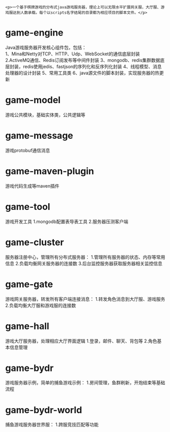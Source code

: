 	<p>一个基于棋牌游戏的分布式java游戏服务器，理论上可以无限水平扩展网关服，大厅服、游戏服达到人数承载。每个以scripts名字结尾的目录都为相应项目的脚本文件。</p>

# game-engine
Java游戏服务器开发核心组件包，包括：<br>
1、Mina和Netty对TCP、HTTP、Udp、WebSocket的通信底层封装<br>
2.ActiveMQ通信、Redis订阅发布等中间件封装
3、mongodb、redis集群数据底层封装，redis使用jedis、fastjson的序列化和反序列化封装
4、线程模型、消息处理器的设计封装
5、常用工具类
6、java源文件的脚本封装，实现服务器的热更新

# game-model
游戏公共模块，基础实体类，公共逻辑等

# game-message
游戏protobuf通信消息

# game-maven-plugin
游戏代码生成等maven插件

# game-tool
游戏开发工具
1.mongodb配置表导表工具
2.服务器压测客户端

# game-cluster
服务器注册中心，管理所有分布式服务器：
1.管理所有服务器的状态、内存等常用信息
2.负载均衡网关服务器的连接数
3.后台监控服务器获取服务器相关监控信息

# game-gate
游戏网关服务器，转发所有客户端连接消息：
1.转发角色消息到大厅服、游戏服务
2.负载均衡大厅服和游戏服的连接数

# game-hall
游戏大厅服务器，处理相应大厅界面逻辑
1.登录，邮件、聊天、背包等
2.角色基本信息管理

# game-bydr
游戏服务器示例，简单的捕鱼游戏示例：
1.房间管理，鱼群刷新，开炮结束等基础流程

# game-bydr-world
捕鱼游戏服务器世界服：
1.跨服竞技匹配等功能

#